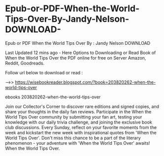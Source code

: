 # Epub-or-PDF-When-the-World-Tips-Over-By-Jandy-Nelson-DOWNLOAD-
Epub or PDF When the World Tips Over By : Jandy Nelson DOWNLOAD 

Last Updated 12 mins ago - Here Options to Downloading or Read Book of When the World Tips Over the PDF online for free on Server Amazon, Reddit, Goodreads.
 
Follow url below to download or read :
 
-->> https://wisebookreader.blogspot.com/?book=203820262-when-the-world-tips-over
 
ebooks 203820262-when-the-world-tips-over
 
Join our Collector's Corner to discover rare editions and signed copies, and share your thoughts in the daily fan reviews.
Participate in the When the World Tips Over community by submitting your fan art, testing your knowledge with our daily trivia challenge, and joining the exclusive book club discussions.
Every Sunday, reflect on your favorite moments from the week and kickstart the new week with inspirational quotes from 'When the World Tips Over'. Don't miss this chance to be a part of the literary phenomenon - your adventure with 'When the World Tips Over' awaits! When the World Tips Over.
